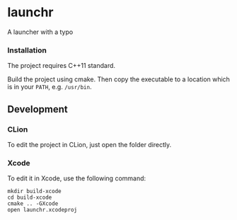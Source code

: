 # launchr

A launcher with a typo

### Installation

The project requires C++11 standard.

Build the project using cmake. Then copy the executable to a location which is in your `PATH`, e.g. `/usr/bin`.

## Development

### CLion

To edit the project in CLion, just open the folder directly.

### Xcode

To edit it in Xcode, use the following command:

```shell
mkdir build-xcode
cd build-xcode
cmake .. -GXcode
open launchr.xcodeproj
```


